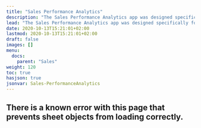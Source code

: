 ```yaml
---
title: "Sales Performance Analytics"
description: "The Sales Performance Analytics app was designed specifically for sales leadership. Use this app to analyze inquiry/tour traffic patterns, speed to connect performance, database advancements, utilization of the discovery fields in the Inquiry Dashboard, and other details."
lead: "The Sales Performance Analytics app was designed specifically for sales leadership. Use this app to analyze inquiry/tour traffic patterns, speed to connect performance, database advancements, utilization of the discovery fields in the Inquiry Dashboard, and other details."
date: 2020-10-13T15:21:01+02:00
lastmod: 2020-10-13T15:21:01+02:00
draft: false
images: []
menu:
  docs:
    parent: "Sales"
weight: 120
toc: true
hasjson: true
jsonvar: Sales-PerformanceAnalytics
---
```


## There is a known error with this page that prevents sheet objects from loading correctly.